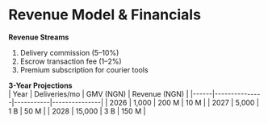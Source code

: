 # Revenue Model & Financials

**Revenue Streams**  
1. Delivery commission (5–10%)  
2. Escrow transaction fee (1–2%)  
3. Premium subscription for courier tools  

**3-Year Projections**  
| Year | Deliveries/mo | GMV (NGN) | Revenue (NGN) |
|------|---------------|-----------|---------------|
| 2026 | 1,000         | 200 M     | 10 M          |
| 2027 | 5,000         | 1 B       | 50 M          |
| 2028 | 15,000        | 3 B       | 150 M         |
